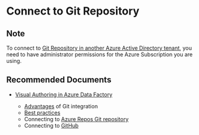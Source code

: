 <properties
	pageTitle="Connect to Git Repository"
	description="Connect to Git Repository from ADF Portal"
	infoBubbleText=""
	authors="chez-charlie"
	ms.author="chez"
	articleId=""
	diagnosticScenario=""
	selfHelpType="generic"
	supportTopicIds="32629433, 32629453, 32629524"
	resourceTags=""
	productPesIds="15613"
	cloudEnvironments="public"
/>

# Connect to Git Repository

## Note

To connect to [Git Repository in another Azure Active Directory tenant](https://docs.microsoft.com/azure/data-factory/author-visually#use-a-different-azure-active-directory-tenant), you need to have administrator permissions for the Azure Subscription you are using. 

## **Recommended Documents**

* [Visual Authoring in Azure Data Factory](https://docs.microsoft.com/azure/data-factory/author-visually) <br>

  * [Advantages](https://docs.microsoft.com/azure/data-factory/author-visually#advantages-of-git-integration) of Git integration <br>
  * [Best practices](https://docs.microsoft.com/azure/data-factory/author-visually#best-practices-for-git-integration) <br>
  * Connecting to [Azure Repos Git repository](https://docs.microsoft.com/azure/data-factory/author-visually#author-with-azure-repos-git-integration) <br>
  * Connecting to [GitHub](https://docs.microsoft.com/azure/data-factory/author-visually#author-with-github-integration) <br>
